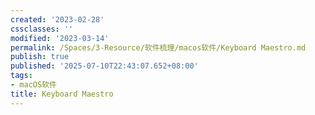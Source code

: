 ```yaml
---
created: '2023-02-28'
cssclasses: ''
modified: '2023-03-14'
permalink: /Spaces/3-Resource/软件梳理/macos软件/Keyboard Maestro.md
publish: true
published: '2025-07-10T22:43:07.652+08:00'
tags:
- macOS软件
title: Keyboard Maestro
---
```

